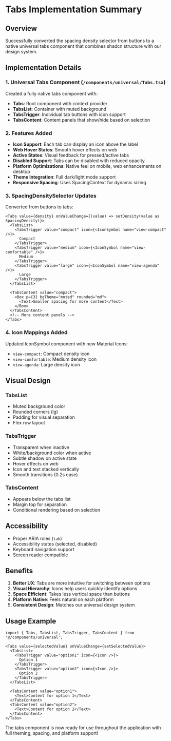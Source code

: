# Tabs Implementation Summary

## Overview
Successfully converted the spacing density selector from buttons to a native universal tabs component that combines shadcn structure with our design system.

## Implementation Details

### 1. **Universal Tabs Component** (`/components/universal/Tabs.tsx`)
Created a fully native tabs component with:
- **Tabs**: Root component with context provider
- **TabsList**: Container with muted background
- **TabsTrigger**: Individual tab buttons with icon support
- **TabsContent**: Content panels that show/hide based on selection

### 2. **Features Added**
- **Icon Support**: Each tab can display an icon above the label
- **Web Hover States**: Smooth hover effects on web
- **Active States**: Visual feedback for pressed/active tabs
- **Disabled Support**: Tabs can be disabled with reduced opacity
- **Platform Optimizations**: Native feel on mobile, web enhancements on desktop
- **Theme Integration**: Full dark/light mode support
- **Responsive Spacing**: Uses SpacingContext for dynamic sizing

### 3. **SpacingDensitySelector Updates**
Converted from buttons to tabs:
```tsx
<Tabs value={density} onValueChange={(value) => setDensity(value as SpacingDensity)}>
  <TabsList>
    <TabsTrigger value="compact" icon={<IconSymbol name="view-compact" />}>
      Compact
    </TabsTrigger>
    <TabsTrigger value="medium" icon={<IconSymbol name="view-comfortable" />}>
      Medium
    </TabsTrigger>
    <TabsTrigger value="large" icon={<IconSymbol name="view-agenda" />}>
      Large
    </TabsTrigger>
  </TabsList>
  
  <TabsContent value="compact">
    <Box p={3} bgTheme="muted" rounded="md">
      <Text>Smaller spacing for more content</Text>
    </Box>
  </TabsContent>
  <!-- More content panels -->
</Tabs>
```

### 4. **Icon Mappings Added**
Updated IconSymbol component with new Material Icons:
- `view-compact`: Compact density icon
- `view-comfortable`: Medium density icon  
- `view-agenda`: Large density icon

## Visual Design

### TabsList
- Muted background color
- Rounded corners (lg)
- Padding for visual separation
- Flex row layout

### TabsTrigger
- Transparent when inactive
- White/background color when active
- Subtle shadow on active state
- Hover effects on web
- Icon and text stacked vertically
- Smooth transitions (0.2s ease)

### TabsContent
- Appears below the tabs list
- Margin top for separation
- Conditional rendering based on selection

## Accessibility
- Proper ARIA roles (`tab`)
- Accessibility states (selected, disabled)
- Keyboard navigation support
- Screen reader compatible

## Benefits
1. **Better UX**: Tabs are more intuitive for switching between options
2. **Visual Hierarchy**: Icons help users quickly identify options
3. **Space Efficient**: Takes less vertical space than buttons
4. **Platform Native**: Feels natural on each platform
5. **Consistent Design**: Matches our universal design system

## Usage Example
```tsx
import { Tabs, TabsList, TabsTrigger, TabsContent } from '@/components/universal';

<Tabs value={selectedValue} onValueChange={setSelectedValue}>
  <TabsList>
    <TabsTrigger value="option1" icon={<Icon />}>
      Option 1
    </TabsTrigger>
    <TabsTrigger value="option2" icon={<Icon />}>
      Option 2
    </TabsTrigger>
  </TabsList>
  
  <TabsContent value="option1">
    <Text>Content for option 1</Text>
  </TabsContent>
  <TabsContent value="option2">
    <Text>Content for option 2</Text>
  </TabsContent>
</Tabs>
```

The tabs component is now ready for use throughout the application with full theming, spacing, and platform support!